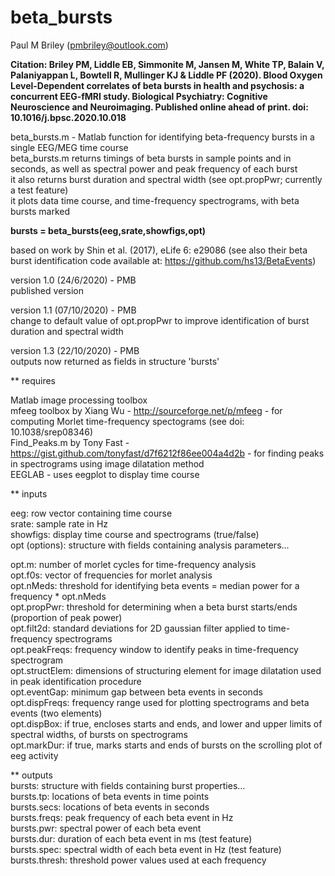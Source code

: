 # beta_bursts  
Paul M Briley (pmbriley@outlook.com)  
  
**Citation: Briley PM, Liddle EB, Simmonite M, Jansen M, White TP, Balain V, Palaniyappan L, Bowtell R, Mullinger KJ & Liddle PF (2020). Blood Oxygen Level-Dependent correlates of beta bursts in health and psychosis: a concurrent EEG-fMRI study. Biological Psychiatry: Cognitive Neuroscience and Neuroimaging. Published online ahead of print. doi: 10.1016/j.bpsc.2020.10.018**  
  
beta_bursts.m - Matlab function for identifying beta-frequency bursts in a single EEG/MEG time course  
beta_bursts.m returns timings of beta bursts in sample points and in seconds, as well as spectral power and peak frequency of each burst  
it also returns burst duration and spectral width (see opt.propPwr; currently a test feature)  
it plots data time course, and time-frequency spectrograms, with beta bursts marked  
  
**bursts = beta_bursts(eeg,srate,showfigs,opt)**  
  
based on work by Shin et al. (2017), eLife 6: e29086 (see also their beta burst identification code available at: https://github.com/hs13/BetaEvents)  

version 1.0 (24/6/2020) - PMB  
published version  

version 1.1 (07/10/2020) - PMB  
change to default value of opt.propPwr to improve identification of burst duration and spectral width  
  
version 1.3 (22/10/2020) - PMB  
outputs now returned as fields in structure 'bursts'  

** requires   

Matlab image processing toolbox  
mfeeg toolbox by Xiang Wu - http://sourceforge.net/p/mfeeg - for computing Morlet time-frequency spectograms (see doi: 10.1038/srep08346)  
Find_Peaks.m by Tony Fast - https://gist.github.com/tonyfast/d7f6212f86ee004a4d2b - for finding peaks in spectrograms using image dilatation method  
EEGLAB - uses eegplot to display time course  

** inputs  

eeg: row vector containing time course   
srate: sample rate in Hz  
showfigs: display time course and spectrograms (true/false)   
opt (options): structure with fields containing analysis parameters...  

opt.m: number of morlet cycles for time-frequency analysis  
opt.f0s: vector of frequencies for morlet analysis  
opt.nMeds: threshold for identifying beta events = median power for a frequency * opt.nMeds  
opt.propPwr: threshold for determining when a beta burst starts/ends (proportion of peak power)  
opt.filt2d: standard deviations for 2D gaussian filter applied to time-frequency spectrograms  
opt.peakFreqs: frequency window to identify peaks in time-frequency spectrogram  
opt.structElem: dimensions of structuring element for image dilatation used in peak identification procedure  
opt.eventGap: minimum gap between beta events in seconds  
opt.dispFreqs: frequency range used for plotting spectrograms and beta events (two elements)  
opt.dispBox: if true, encloses starts and ends, and lower and upper limits of spectral widths, of bursts on spectrograms  
opt.markDur: if true, marks starts and ends of bursts on the scrolling plot of eeg activity  

** outputs  
bursts: structure with fields containing burst properties...  
bursts.tp: locations of beta events in time points  
bursts.secs: locations of beta events in seconds  
bursts.freqs: peak frequency of each beta event in Hz  
bursts.pwr: spectral power of each beta event  
bursts.dur: duration of each beta event in ms (test feature)  
bursts.spec: spectral width of each beta event in Hz (test feature)  
bursts.thresh: threshold power values used at each frequency  
